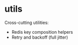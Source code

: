 # utils

Cross-cutting utilities:

- Redis key composition helpers
- Retry and backoff (full jitter)
